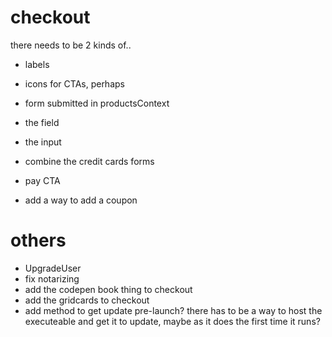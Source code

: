 # checkout

there needs to be 2 kinds of..

- labels
- icons for CTAs, perhaps
- form submitted in productsContext

- the field
- the input
- combine the credit cards forms
- pay CTA
- add a way to add a coupon

# others

- UpgradeUser
- fix notarizing
- add the codepen book thing to checkout
- add the gridcards to checkout
- add method to get update pre-launch? there has to be a way to host the executeable and get it to update, maybe as it does the first time it runs?
